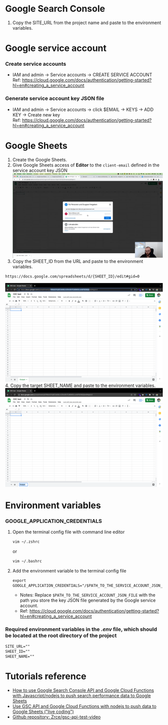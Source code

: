 
# Google Search Console
1. Copy the SITE_URL from the project name and paste to the environment variables. 

# Google service account
### Create service accounts
* IAM and admin -> Service accounts -> CREATE SERVICE ACCOUNT  
Ref: https://cloud.google.com/docs/authentication/getting-started?hl=en#creating_a_service_account
### Generate service account key JSON file
* IAM and admin -> Service accounts -> click $EMAIL -> KEYS -> ADD KEY -> Create new key  
Ref: https://cloud.google.com/docs/authentication/getting-started?hl=en#creating_a_service_account


# Google Sheets
1. Create the Google Sheets.  
2. Give Google Sheets access of **Editor** to the `client-email` defined in the service account key JSON
  ![](./readMeImages/google-sheet-grant-access.png)
3. Copy the SHEET_ID from the URL and paste to the environment variables.  
  ```
  https://docs.google.com/spreadsheets/d/{SHEET_ID}/edit#gid=0
  ```
  ![](./readMeImages/sheet-id.png)
4. Copy the target SHEET_NAME and paste to the environment variables.  
  ![](./readMeImages/sheet-name.png)
# Environment variables
### GOOGLE_APPLICATION_CREDENTIALS
1. Open the terminal config file with command line editor
    ```sh
    vim ~/.zshrc
    ```
    or
    ```sh
    vim ~/.bashrc
    ```
2. Add the environment variable to the terminal config file
    ```
    export GOOGLE_APPLICATION_CREDENTIALS="/$PATH_TO_THE_SERVICE_ACCOUNT_JSON_FILE"
    ```
    * Notes: Replace `$PATH_TO_THE_SERVICE_ACCOUNT_JSON_FILE` with the path you store the key JSON file generated by the Google service account.  
    * Ref: https://cloud.google.com/docs/authentication/getting-started?hl=en#creating_a_service_account
### Required environment variables in the *.env* file, which should be located at the root directory of the project
```
SITE_URL=""   
SHEET_ID=""   
SHEET_NAME=""   
```

# Tutorials reference
* [How to use Google Search Console API and Google Cloud Functions with Javascript/nodejs to push search performance data to Google Sheets](https://willmanntobias.medium.com/how-to-use-google-search-console-api-and-google-cloud-functions-with-javascript-nodejs-to-push-39f9a144757f)
* [Use GSC API and Google Cloud Functions with nodejs to push data to Google Sheets ("live coding")](https://www.youtube.com/watch?v=_S-_wrgPGgo)
* [Github repository: Zrce/gsc-api-test-video](https://github.com/Zrce/gsc-api-test-video)